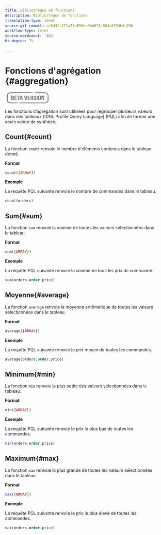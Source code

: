 ```yaml
---
title: Bibliothèque de fonctions
description: Bibliothèque de fonctions
translation-type: tm+mt
source-git-commit: ae0d32c271a77a859ee04d678c884e0203b6a256
workflow-type: tm+mt
source-wordcount: '163'
ht-degree: 7%

---
```


# Fonctions d&#39;agrégation {#aggregation}

![](../../assets/do-not-localize/badge.png)

Les fonctions d’agrégation sont utilisées pour regrouper plusieurs valeurs dans des tableaux [!DNL Profile Query Language] (PQL) afin de former une seule valeur de synthèse.

## Count{#count}

La fonction `count` renvoie le nombre d&#39;éléments contenus dans le tableau donné.

**Format**

```sql
count({ARRAY})
```

**Exemple**

La requête PQL suivante renvoie le nombre de commandes dans le tableau.

```sql
count(orders)
```

## Sum{#sum}

La fonction `sum` renvoie la somme de toutes les valeurs sélectionnées dans le tableau.

**Format**

```sql
sum({ARRAY})
```

**Exemple**

La requête PQL suivante renvoie la somme de tous les prix de commande.

```sql
sum(orders.order.price)
```

## Moyenne{#average}

La fonction `average` renvoie la moyenne arithmétique de toutes les valeurs sélectionnées dans le tableau.

**Format**

```sql
average({ARRAY})
```

**Exemple**

La requête PQL suivante renvoie le prix moyen de toutes les commandes.

```sql
average(orders.order.price)
```

## Minimum{#min}

La fonction `min` renvoie la plus petite des valeurs sélectionnées dans le tableau.

**Format**

```sql
min({ARRAY})
```

**Exemple**

La requête PQL suivante renvoie le prix le plus bas de toutes les commandes.

```sql
min(orders.order.price)
```

## Maximum{#max}

La fonction `max` renvoie la plus grande de toutes les valeurs sélectionnées dans le tableau.

**Format**

```sql
max({ARRAY})
```

**Exemple**

La requête PQL suivante renvoie le prix le plus élevé de toutes les commandes.

```sql
max(orders.order.price)
```
